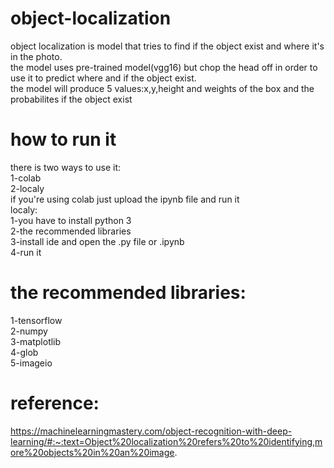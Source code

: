# object-localization
object localization is model that tries to find if the object exist and where it's in the photo.<br/>
the model uses pre-trained model(vgg16) but chop the head off in order to use it to predict where and if the object exist.<br/>
the model will produce 5 values:x,y,height and weights of the box and the probabilites if the object exist
# how to run it
there is two ways to use it:<br/>
1-colab<br/>
2-localy<br/>
if you're using colab just upload the ipynb file and run it<br/>
localy:<br/>
1-you have to install python 3<br/>
2-the recommended libraries<br/>
3-install ide and open the .py file or .ipynb<br/>
4-run it<br/>

# the recommended libraries:
1-tensorflow<br/>
2-numpy<br/>
3-matplotlib<br/>
4-glob<br/>
5-imageio

# reference:
https://machinelearningmastery.com/object-recognition-with-deep-learning/#:~:text=Object%20localization%20refers%20to%20identifying,more%20objects%20in%20an%20image.

